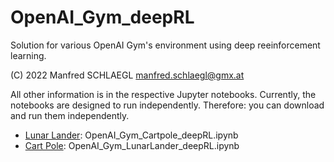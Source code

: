# OpenAI_Gym_deepRL

Solution for various OpenAI Gym's environment using deep reeinforcement learning.

(C) 2022 Manfred SCHLAEGL <manfred.schlaegl@gmx.at>

All other information is in the respective Jupyter notebooks.
Currently, the notebooks are designed to run independently. Therefore:
you can download and run them independently.

 * [Lunar Lander](https://www.gymlibrary.ml/environments/box2d/lunar_lander/): OpenAI_Gym_Cartpole_deepRL.ipynb
 * [Cart Pole](https://www.gymlibrary.ml/environments/classic_control/cart_pole/): OpenAI_Gym_LunarLander_deepRL.ipynb
